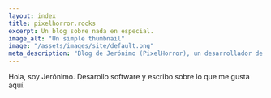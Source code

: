 ```yaml
---
layout: index
title: pixelhorror.rocks
excerpt: Un blog sobre nada en especial.
image_alt: "Un simple thumbnail"
image: "/assets/images/site/default.png"
meta_description: "Blog de Jerónimo (PixelHorror), un desarrollador de software."
---
```


Hola, soy Jerónimo. Desarollo software y escribo sobre lo que me gusta aquí.
